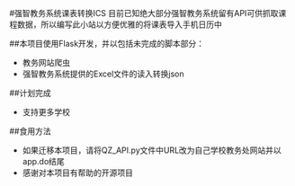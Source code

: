 #强智教务系统课表转换ICS
目前已知绝大部分强智教务系统留有API可供抓取课程数据，所以编写此小站以方便优雅的将课表导入手机日历中

##本项目使用Flask开发，并以包括未完成的脚本部分：
- 教务网站爬虫
- 强智教务系统提供的Excel文件的读入转换json

##计划完成
- 支持更多学校

##食用方法

- 如果迁移本项目，请将QZ_API.py文件中URL改为自己学校教务处网站并以app.do结尾
- 感谢对本项目有帮助的开源项目

